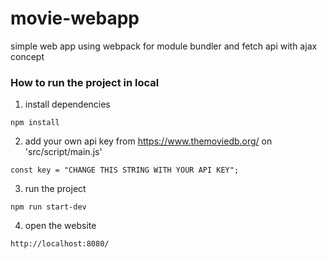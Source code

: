 # movie-webapp
simple web app using webpack for module bundler and fetch api with ajax concept

### How to run the project in local

1. install dependencies 
```
npm install
```
2. add your own api key from https://www.themoviedb.org/ on 'src/script/main.js'
```
const key = "CHANGE THIS STRING WITH YOUR API KEY";
```
3. run the project
```
npm run start-dev
```
4. open the website
```
http://localhost:8080/
```
